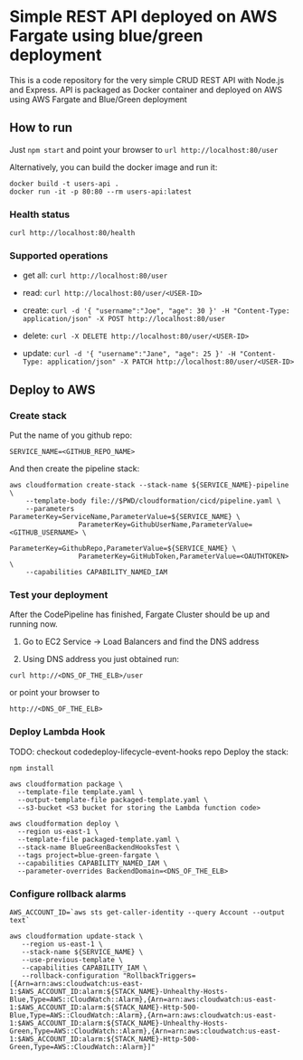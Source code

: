 # Simple REST API deployed on AWS Fargate using blue/green deployment

This is a code repository for the very simple CRUD REST API with Node.js and Express. API is packaged as Docker container and deployed on AWS using AWS Fargate and Blue/Green deployment

## How to run

Just `npm start` and point your browser to `url http://localhost:80/user`

Alternatively, you can build the docker image and run it:

```
docker build -t users-api .
docker run -it -p 80:80 --rm users-api:latest
```

### Health status

`curl http://localhost:80/health`

### Supported operations

- get all: `curl http://localhost:80/user`

- read: `curl http://localhost:80/user/<USER-ID>`

- create: `curl -d '{ "username":"Joe", "age": 30 }' -H "Content-Type: application/json" -X POST http://localhost:80/user`

- delete: `curl -X DELETE http://localhost:80/user/<USER-ID>`

- update: `curl -d '{ "username":"Jane", "age": 25 }' -H "Content-Type: application/json" -X PATCH http://localhost:80/user/<USER-ID>`

## Deploy to AWS

### Create stack

Put the name of you github repo:

```
SERVICE_NAME=<GITHUB_REPO_NAME>
```

And then create the pipeline stack:

```
aws cloudformation create-stack --stack-name ${SERVICE_NAME}-pipeline \
    --template-body file://$PWD/cloudformation/cicd/pipeline.yaml \
    --parameters ParameterKey=ServiceName,ParameterValue=${SERVICE_NAME} \
                 ParameterKey=GithubUserName,ParameterValue=<GITHUB_USERNAME> \
                 ParameterKey=GithubRepo,ParameterValue=${SERVICE_NAME} \
                 ParameterKey=GitHubToken,ParameterValue=<OAUTHTOKEN> \
    --capabilities CAPABILITY_NAMED_IAM
```

### Test your deployment

After the CodePipeline has finished, Fargate Cluster should be up and running now.

1. Go to EC2 Service -> Load Balancers and find the DNS address

2. Using DNS address you just obtained run:

```
curl http://<DNS_OF_THE_ELB>/user
```

or point your browser to

```
http://<DNS_OF_THE_ELB>
```

### Deploy Lambda Hook

TODO: checkout codedeploy-lifecycle-event-hooks repo
Deploy the stack:

```
npm install

aws cloudformation package \
  --template-file template.yaml \
  --output-template-file packaged-template.yaml \
  --s3-bucket <S3 bucket for storing the Lambda function code>

aws cloudformation deploy \
  --region us-east-1 \
  --template-file packaged-template.yaml \
  --stack-name BlueGreenBackendHooksTest \
  --tags project=blue-green-fargate \
  --capabilities CAPABILITY_NAMED_IAM \
  --parameter-overrides BackendDomain=<DNS_OF_THE_ELB>
```

### Configure rollback alarms

```
AWS_ACCOUNT_ID=`aws sts get-caller-identity --query Account --output text`

aws cloudformation update-stack \
   --region us-east-1 \
   --stack-name ${SERVICE_NAME} \
   --use-previous-template \
   --capabilities CAPABILITY_IAM \
   --rollback-configuration "RollbackTriggers=[{Arn=arn:aws:cloudwatch:us-east-1:$AWS_ACCOUNT_ID:alarm:${STACK_NAME}-Unhealthy-Hosts-Blue,Type=AWS::CloudWatch::Alarm},{Arn=arn:aws:cloudwatch:us-east-1:$AWS_ACCOUNT_ID:alarm:${STACK_NAME}-Http-500-Blue,Type=AWS::CloudWatch::Alarm},{Arn=arn:aws:cloudwatch:us-east-1:$AWS_ACCOUNT_ID:alarm:${STACK_NAME}-Unhealthy-Hosts-Green,Type=AWS::CloudWatch::Alarm},{Arn=arn:aws:cloudwatch:us-east-1:$AWS_ACCOUNT_ID:alarm:${STACK_NAME}-Http-500-Green,Type=AWS::CloudWatch::Alarm}]"
```
